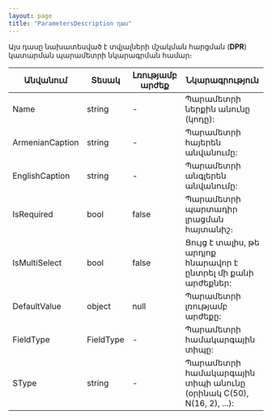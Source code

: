 ```yaml
---
layout: page
title: "ParametersDescription դաս" 
---
```


Այս դասը նախատեսված է տվյալների մշակման հարցման (**DPR**) կատարման պարամետրի նկարագրման համար։

| Անվանում | Տեսակ | Լռությամբ արժեք | Նկարագրություն |
|---------|-------|-----------------|----------------|
| Name | string | - | Պարամետրի ներքին անունը (կոդը): |
| ArmenianCaption | string | - | Պարամետրի հայերեն անվանումը: |
| EnglishCaption | string | - | Պարամետրի անգլերեն անվանումը: |
| IsRequired | bool | false | Պարամետրի պարտադիր լրացման հայտանիշ։ |
| IsMultiSelect | bool | false | Ցույց է տալիս, թե արդյոք հնարավոր է ընտրել մի քանի արժեքներ: |
| DefaultValue | object | null | Պարամետրի լռությամբ արժեքը: |
| FieldType | FieldType | - | Պարամետրի համակարգային տիպը: |
| SType | string | - | Պարամետրի համակարգային տիպի անունը (օրինակ C(50), N(16, 2), ...): |
